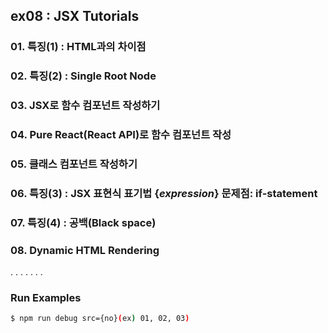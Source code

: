 ## ex08 : JSX Tutorials

### 01. 특징(1) : HTML과의 차이점
### 02. 특징(2) : Single Root Node
### 03. JSX로 함수 컴포넌트 작성하기
### 04. Pure React(React API)로 함수 컴포넌트 작성
### 05. 클래스 컴포넌트 작성하기 
### 06. 특징(3) : JSX 표현식 표기법 {_expression_} 문제점: if-statement
### 07. 특징(4) : 공백(Black space)
### 08. Dynamic HTML Rendering

.
.
.
.
.
.
.
### Run Examples
```bash
$ npm run debug src={no}(ex) 01, 02, 03)
```



